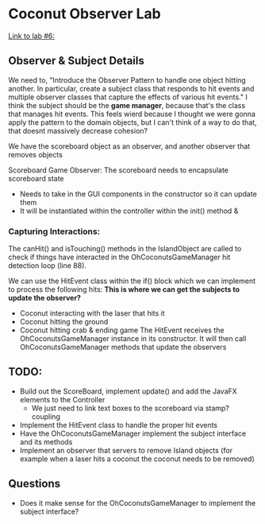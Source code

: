 # Coconut Observer Lab

[Link to lab #6:](https://faculty-web.msoe.edu/hasker/swe2410/labs/6/)

## Observer & Subject Details
We need to, "Introduce the Observer Pattern to handle one object hitting another. 
In particular, create a subject class that responds to hit events and multiple observer 
classes that capture the effects of various hit events."
I think the subject should be the **game manager**, because that's the class that manages hit events.
This feels wierd because I thought we were gonna apply the pattern to the domain objects, but
I can't think of a way to do that, that doesnt massively decrease cohesion?  

We have the scoreboard object as an observer, 
and another observer that removes objects

Scoreboard Game Observer: The scoreboard needs to encapsulate scoreboard state
* Needs to take in the GUI components in the constructor so it can update them
* It will be instantiated within the controller within the init() method &

### Capturing Interactions:
The canHit() and isTouching() methods in the IslandObject are called to check if things have
interacted in the OhCoconutsGameManager hit detection loop (line 88).

We can use the HitEvent class within the if() block which we can implement to process the following hits:
**This is where we can get the subjects to update the observer?**
* Coconut interacting with the laser that hits it
* Coconut hitting the ground
* Coconut hitting crab & ending game 
The HitEvent receives the OhCoconutsGameManager instance in its constructor.
It will then call OhCoconutsGameManager methods that update the observers

## TODO:
* Build out the ScoreBoard, implement update() and add the JavaFX elements to the Controller
  * We just need to link text boxes to the scoreboard via stamp? coupling
* Implement the HitEvent class to handle the proper hit events
* Have the OhCoconutsGameManager implement the subject interface and its methods
* Implement an observer that servers to remove Island objects 
(for example when a laser hits a coconut the coconut needs to be removed)

## Questions
* Does it make sense for the OhCoconutsGameManager to implement the subject interface?

